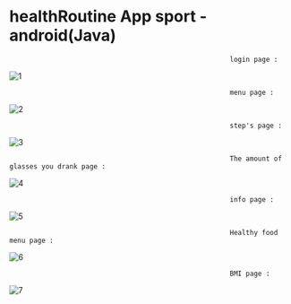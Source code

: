 # healthRoutine App sport - android(Java)

                                                           login page : 
                                                           
![1](https://user-images.githubusercontent.com/59862302/174891843-38acdea2-4cae-4058-bd23-f02a6bc0f8d4.jpg)

                                                           menu page :
                                                           
![2](https://user-images.githubusercontent.com/59862302/174891916-283a6011-a2b6-4ff0-aa20-5282feca6e0a.jpg)

                                                           step's page :
                                                           
![3](https://user-images.githubusercontent.com/59862302/174892015-ac534f1b-809a-4fd5-8c21-c9effcf847da.jpg)
                                                           
                                                           The amount of glasses you drank page :
                                                           
![4](https://user-images.githubusercontent.com/59862302/174892239-a6ffd90c-183e-4efa-8b9a-1228d09fcb89.jpg)

                                                           info page :
                                                           
 ![5](https://user-images.githubusercontent.com/59862302/174892343-205c495d-84a9-4f67-b9f5-b2e409f4f070.jpg)
 
                                                           Healthy food menu page :                                                                                                             
                                             
  ![6](https://user-images.githubusercontent.com/59862302/174892506-47324dc4-168f-41a3-97e6-5004e1efc3e8.jpg)
  
                                                           BMI page :
                                                                                                                  
  ![7](https://user-images.githubusercontent.com/59862302/174892618-572899b5-330c-4489-a8d3-d30f4808076c.jpg)
                            
